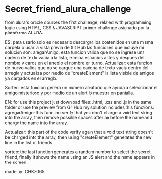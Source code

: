 # Secret_friend_alura_challenge
from alura's oracle courses the first challenge, related with programming logic using HTML, CSS &amp; JAVASCRIPT
primer challenge asignado por la plataforma ALURA. 

ES:
para usarlo solo es necesario descargar los contenidos en una misma carpeta o usar la vista previa de Git Hub
las funciones que incluye mi solucion son:
aregarAmigo: esta funcion valida que no se ingrese una cadena de texto vacia a la lista, elimina espacios antes y despues del nombre y carga en el arreglo el nombre en turno. 
Actualizar: esta funcion de nuevo valida que no se cargue una cadena de texto vacia dentro del arreglo y actualiza por medio de "createElement" la lista visible de amigos ya cargados en el arreglo.

Sorteo: esta funcion genera un numero aleatorio que ayuda a seleccionar el amigo misterioso y por medio de un alert lo muestra en pantalla. 


EN:
for use this project just download files: .html, .css and .js in the same folder or use the preview from Git Hub 
my solution includes this functions:
agregarAmigo: this function verify that you don't charge a void text string into the array, then remove possible spaces after an before the name and charge the name into the array.

Actualizar: this part of the code verify again that a void text string doesn't be charged into the array, then using  "createElement" generates the new line in the list of friends

sorteo: the last function generates a random number to select the secret friend, finally it shows the name using an JS alert and the name appears in the screen. 

made by: CHK3065
